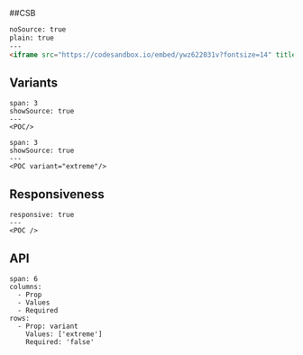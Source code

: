 ##CSB

```html
noSource: true
plain: true
---
<iframe src="https://codesandbox.io/embed/ywz622031v?fontsize=14" title="poc component" style="width:100%; height:500px; border:0; border-radius: 4px; overflow:hidden;" sandbox="allow-modals allow-forms allow-popups allow-scripts allow-same-origin"></iframe>
```

## Variants

```react
span: 3
showSource: true
---
<POC/>
```

```react
span: 3
showSource: true
---
<POC variant="extreme"/>
```

## Responsiveness

```react
responsive: true
---
<POC />
```

## API

```table
span: 6
columns:
  - Prop
  - Values
  - Required
rows:
  - Prop: variant
    Values: ['extreme']
    Required: 'false'
```
